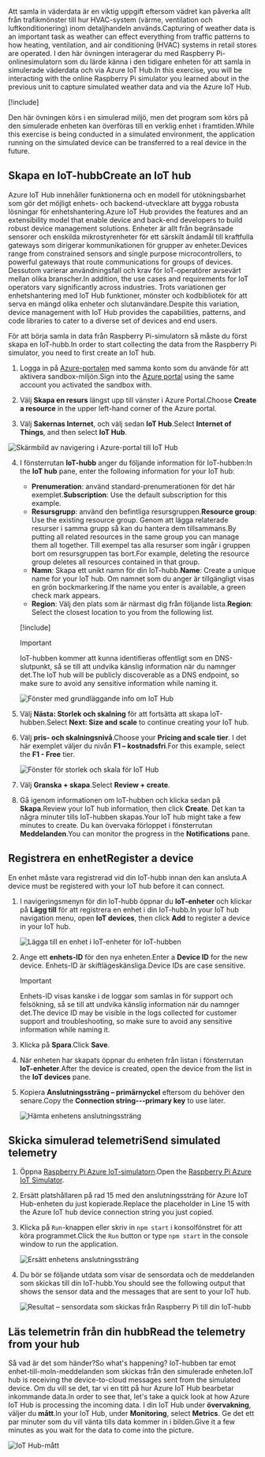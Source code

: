 <span data-ttu-id="ad79a-101">Att samla in väderdata är en viktig uppgift eftersom vädret kan påverka allt från trafikmönster till hur HVAC-system (värme, ventilation och luftkonditionering) inom detaljhandeln används.</span><span class="sxs-lookup"><span data-stu-id="ad79a-101">Capturing of weather data is an important task as weather can effect everything from traffic patterns to how heating, ventilation, and air conditioning (HVAC) systems in retail stores are operated.</span></span> <span data-ttu-id="ad79a-102">I den här övningen interagerar du med Raspberry Pi-onlinesimulatorn som du lärde känna i den tidigare enheten för att samla in simulerade väderdata och via Azure IoT Hub.</span><span class="sxs-lookup"><span data-stu-id="ad79a-102">In this exercise, you will be interacting with the online Raspberry Pi simulator you learned about in the previous unit to capture simulated weather data and via the Azure IoT Hub.</span></span>

[!include[](../../../includes/azure-sandbox-activate.md)]

<span data-ttu-id="ad79a-103">Den här övningen körs i en simulerad miljö, men det program som körs på den simulerade enheten kan överföras till en verklig enhet i framtiden.</span><span class="sxs-lookup"><span data-stu-id="ad79a-103">While this exercise is being conducted in a simulated environment, the application running on the simulated device can be transferred to a real device in the future.</span></span>

## <a name="create-an-iot-hub"></a><span data-ttu-id="ad79a-104">Skapa en IoT-hubb</span><span class="sxs-lookup"><span data-stu-id="ad79a-104">Create an IoT hub</span></span>
<span data-ttu-id="ad79a-105">Azure IoT Hub innehåller funktionerna och en modell för utökningsbarhet som gör det möjligt enhets- och backend-utvecklare att bygga robusta lösningar för enhetshantering.</span><span class="sxs-lookup"><span data-stu-id="ad79a-105">Azure IoT Hub provides the features and an extensibility model that enable device and back-end developers to build robust device management solutions.</span></span> <span data-ttu-id="ad79a-106">Enheter är allt från begränsade sensorer och enskilda mikrostyrenheter för ett särskilt ändamål till kraftfulla gateways som dirigerar kommunikationen för grupper av enheter.</span><span class="sxs-lookup"><span data-stu-id="ad79a-106">Devices range from constrained sensors and single purpose microcontrollers, to powerful gateways that route communications for groups of devices.</span></span> <span data-ttu-id="ad79a-107">Dessutom varierar användningsfall och krav för IoT-operatörer avsevärt mellan olika branscher.</span><span class="sxs-lookup"><span data-stu-id="ad79a-107">In addition, the use cases and requirements for IoT operators vary significantly across industries.</span></span> <span data-ttu-id="ad79a-108">Trots variationen ger enhetshantering med IoT Hub funktioner, mönster och kodbibliotek för att serva en mängd olika enheter och slutanvändare.</span><span class="sxs-lookup"><span data-stu-id="ad79a-108">Despite this variation, device management with IoT Hub provides the capabilities, patterns, and code libraries to cater to a diverse set of devices and end users.</span></span>

<span data-ttu-id="ad79a-109">För att börja samla in data från Raspberry Pi-simulatorn så måste du först skapa en IoT-hubb.</span><span class="sxs-lookup"><span data-stu-id="ad79a-109">In order to start collecting the data from the Raspberry Pi simulator, you need to first create an IoT hub.</span></span>

1. <span data-ttu-id="ad79a-110">Logga in på [Azure-portalen](https://portal.azure.com/learn.docs.microsoft.com?azure-portal=true) med samma konto som du använde för att aktivera sandbox-miljön.</span><span class="sxs-lookup"><span data-stu-id="ad79a-110">Sign into the [Azure portal](https://portal.azure.com/learn.docs.microsoft.com?azure-portal=true) using the same account you activated the sandbox with.</span></span>

2. <span data-ttu-id="ad79a-111">Välj **Skapa en resurs** längst upp till vänster i Azure Portal.</span><span class="sxs-lookup"><span data-stu-id="ad79a-111">Choose **Create a resource** in the upper left-hand corner of the Azure portal.</span></span>

3. <span data-ttu-id="ad79a-112">Välj **Sakernas Internet**, och välj sedan **IoT Hub**.</span><span class="sxs-lookup"><span data-stu-id="ad79a-112">Select **Internet of Things**, and then select **IoT Hub**.</span></span>

![Skärmbild av navigering i Azure-portal till IoT Hub](../media/fa40d1bc51bc4490f657e3c1a8371b5b.png)

4. <span data-ttu-id="ad79a-114">I fönsterrutan **IoT-hubb** anger du följande information för IoT-hubben:</span><span class="sxs-lookup"><span data-stu-id="ad79a-114">In the **IoT hub** pane, enter the following information for your IoT hub:</span></span>

   - <span data-ttu-id="ad79a-115">**Prenumeration**: använd standard-prenumerationen för det här exemplet.</span><span class="sxs-lookup"><span data-stu-id="ad79a-115">**Subscription**: Use the default subscription for this example.</span></span>
   - <span data-ttu-id="ad79a-116">**Resursgrupp**: använd den befintliga resursgruppen.</span><span class="sxs-lookup"><span data-stu-id="ad79a-116">**Resource group**: Use the existing resource group.</span></span> <span data-ttu-id="ad79a-117">Genom att lägga relaterade resurser i samma grupp så kan du hantera dem tillsammans.</span><span class="sxs-lookup"><span data-stu-id="ad79a-117">By putting all related resources in the same group you can manage them all together.</span></span> <span data-ttu-id="ad79a-118">Till exempel tas alla resurser som ingår i gruppen bort om resursgruppen tas bort.</span><span class="sxs-lookup"><span data-stu-id="ad79a-118">For example, deleting the resource group deletes all resources contained in that group.</span></span>
   - <span data-ttu-id="ad79a-119">**Namn**: Skapa ett unikt namn för din IoT-hubb.</span><span class="sxs-lookup"><span data-stu-id="ad79a-119">**Name**: Create a unique name for your IoT hub.</span></span> <span data-ttu-id="ad79a-120">Om namnet som du anger är tillgängligt visas en grön bockmarkering.</span><span class="sxs-lookup"><span data-stu-id="ad79a-120">If the name you enter is available, a green check mark appears.</span></span>
   - <span data-ttu-id="ad79a-121">**Region**: Välj den plats som är närmast dig från följande lista.</span><span class="sxs-lookup"><span data-stu-id="ad79a-121">**Region**: Select the closest location to you from the following list.</span></span>

    [!include[](../../../includes/azure-sandbox-regions-first-mention-note.md)]

    > [!IMPORTANT]
    > <span data-ttu-id="ad79a-122">IoT-hubben kommer att kunna identifieras offentligt som en DNS-slutpunkt, så se till att undvika känslig information när du namnger det.</span><span class="sxs-lookup"><span data-stu-id="ad79a-122">The IoT hub will be publicly discoverable as a DNS endpoint, so make sure to avoid any sensitive information while naming it.</span></span>

    ![Fönster med grundläggande info om IoT Hub](./../media/dbb7319388673b8ee0e0b407536156c0.png)

1. <span data-ttu-id="ad79a-124">Välj **Nästa: Storlek och skalning** för att fortsätta att skapa IoT-hubben.</span><span class="sxs-lookup"><span data-stu-id="ad79a-124">Select **Next: Size and scale** to continue creating your IoT hub.</span></span>
2. <span data-ttu-id="ad79a-125">Välj **pris- och skalningsnivå**.</span><span class="sxs-lookup"><span data-stu-id="ad79a-125">Choose your **Pricing and scale tier**.</span></span> <span data-ttu-id="ad79a-126">I det här exemplet väljer du nivån **F1 – kostnadsfri**.</span><span class="sxs-lookup"><span data-stu-id="ad79a-126">For this example, select the **F1 - Free** tier.</span></span>

    ![Fönster för storlek och skala för IoT Hub](../media/b506eb3293fa4aa9d4785ad498fc476c.png)

3. <span data-ttu-id="ad79a-128">Välj **Granska + skapa**.</span><span class="sxs-lookup"><span data-stu-id="ad79a-128">Select **Review + create**.</span></span>

4. <span data-ttu-id="ad79a-129">Gå igenom informationen om IoT-hubben och klicka sedan på **Skapa**.</span><span class="sxs-lookup"><span data-stu-id="ad79a-129">Review your IoT hub information, then click **Create**.</span></span> <span data-ttu-id="ad79a-130">Det kan ta några minuter tills IoT-hubben skapas.</span><span class="sxs-lookup"><span data-stu-id="ad79a-130">Your IoT hub might take a few minutes to create.</span></span> <span data-ttu-id="ad79a-131">Du kan övervaka förloppet i fönsterrutan **Meddelanden**.</span><span class="sxs-lookup"><span data-stu-id="ad79a-131">You can monitor the progress in the **Notifications** pane.</span></span>

<!--STOPPED HERE-->
<!--
Now that you have created an IoT hub, it's time to locate the important information that you use to connect devices and applications to your IoT hub. In your IoT hub navigation menu, open **Shared access policies**. Select the **iothubowner** policy, and then copy the **Connection string---primary key** of your IoT hub. For more information, see [Control access to IoT Hub](https://docs.microsoft.com/azure/iot-hub/iot-hub-devguide-security).

> [!NOTE]
> You do not need this iothubowner connection string for this set-up exercise. However, you may need it for some of the tutorials or different IoT scenarios after you complete this set-up.

![Get your IoT hub connection string](../media/a4b41e6ea46ccbef653c411a9829610c.png)
-->

## <a name="register-a-device"></a><span data-ttu-id="ad79a-132">Registrera en enhet</span><span class="sxs-lookup"><span data-stu-id="ad79a-132">Register a device</span></span>
<span data-ttu-id="ad79a-133">En enhet måste vara registrerad vid din IoT-hubb innan den kan ansluta.</span><span class="sxs-lookup"><span data-stu-id="ad79a-133">A device must be registered with your IoT hub before it can connect.</span></span>

1. <span data-ttu-id="ad79a-134">I navigeringsmenyn för din IoT-hubb öppnar du **IoT-enheter** och klickar på **Lägg till** för att registrera en enhet i din IoT-hubb.</span><span class="sxs-lookup"><span data-stu-id="ad79a-134">In your IoT hub navigation menu, open **IoT devices**, then click **Add** to register a device in your IoT hub.</span></span>

   ![Lägga till en enhet i IoT-enheter för IoT-hubben](../media/ee5f177abcf06b86dd007fce3b8448ad.png)

2. <span data-ttu-id="ad79a-136">Ange ett **enhets-ID** för den nya enheten.</span><span class="sxs-lookup"><span data-stu-id="ad79a-136">Enter a **Device ID** for the new device.</span></span> <span data-ttu-id="ad79a-137">Enhets-ID är skiftlägeskänsliga.</span><span class="sxs-lookup"><span data-stu-id="ad79a-137">Device IDs are case sensitive.</span></span>

    > [!IMPORTANT]
    > <span data-ttu-id="ad79a-138">Enhets-ID visas kanske i de loggar som samlas in för support och felsökning, så se till att undvika känslig information när du namnger det.</span><span class="sxs-lookup"><span data-stu-id="ad79a-138">The device ID may be visible in the logs collected for customer support and troubleshooting, so make sure to avoid any sensitive information while naming it.</span></span>

3. <span data-ttu-id="ad79a-139">Klicka på **Spara**.</span><span class="sxs-lookup"><span data-stu-id="ad79a-139">Click **Save**.</span></span>
4. <span data-ttu-id="ad79a-140">När enheten har skapats öppnar du enheten från listan i fönsterrutan **IoT-enheter**.</span><span class="sxs-lookup"><span data-stu-id="ad79a-140">After the device is created, open the device from the list in the **IoT devices** pane.</span></span>
5. <span data-ttu-id="ad79a-141">Kopiera **Anslutningssträng – primärnyckel** eftersom du behöver den senare.</span><span class="sxs-lookup"><span data-stu-id="ad79a-141">Copy the **Connection string---primary key** to use later.</span></span>

   ![Hämta enhetens anslutningssträng](../media/fba4413dcb652be92a6ab0f6bb638561.png)

## <a name="send-simulated-telemetry"></a><span data-ttu-id="ad79a-143">Skicka simulerad telemetri</span><span class="sxs-lookup"><span data-stu-id="ad79a-143">Send simulated telemetry</span></span>

1. <span data-ttu-id="ad79a-144">Öppna [Raspberry Pi Azure IoT-simulatorn](https://azure-samples.github.io/raspberry-pi-web-simulator?azure-portal=true).</span><span class="sxs-lookup"><span data-stu-id="ad79a-144">Open the [Raspberry Pi Azure IoT Simulator](https://azure-samples.github.io/raspberry-pi-web-simulator?azure-portal=true).</span></span>
1. <span data-ttu-id="ad79a-145">Ersätt platshållaren på rad 15 med den anslutningssträng för Azure IoT Hub-enheten du just kopierade.</span><span class="sxs-lookup"><span data-stu-id="ad79a-145">Replace the placeholder in Line 15 with the Azure IoT hub device connection string you just copied.</span></span>
1. <span data-ttu-id="ad79a-146">Klicka på `Run`-knappen eller skriv in `npm start` i konsolfönstret för att köra programmet.</span><span class="sxs-lookup"><span data-stu-id="ad79a-146">Click the `Run` button or type `npm start` in the console window to run the application.</span></span>

    ![Ersätt enhetens anslutningssträng](../media/Line15.png)

1. <span data-ttu-id="ad79a-148">Du bör se följande utdata som visar de sensordata och de meddelanden som skickas till din IoT-hubb.</span><span class="sxs-lookup"><span data-stu-id="ad79a-148">You should see the following output that shows the sensor data and the messages that are sent to your IoT hub.</span></span>

    ![Resultat – sensordata som skickas från Raspberry Pi till din IoT-hubb](../media/96b28d30e317b04347abb0d613738117.png)

## <a name="read-the-telemetry-from-your-hub"></a><span data-ttu-id="ad79a-150">Läs telemetrin från din hubb</span><span class="sxs-lookup"><span data-stu-id="ad79a-150">Read the telemetry from your hub</span></span>
<span data-ttu-id="ad79a-151">Så vad är det som händer?</span><span class="sxs-lookup"><span data-stu-id="ad79a-151">So what's happening?</span></span> <span data-ttu-id="ad79a-152">IoT-hubben tar emot enhet-till-moln-meddelanden som skickas från den simulerade enheten.</span><span class="sxs-lookup"><span data-stu-id="ad79a-152">IoT hub is receiving the device-to-cloud messages sent from the simulated device.</span></span> <span data-ttu-id="ad79a-153">Om du vill se det, tar vi en titt på hur Azure IoT Hub bearbetar inkommande data.</span><span class="sxs-lookup"><span data-stu-id="ad79a-153">In order to see that, let's take a quick look at how Azure IoT Hub is processing the incoming data.</span></span> <span data-ttu-id="ad79a-154">I din IoT Hub under **övervakning**, väljer du **mått**.</span><span class="sxs-lookup"><span data-stu-id="ad79a-154">In your IoT Hub, under **Monitoring**, select **Metrics**.</span></span> <span data-ttu-id="ad79a-155">Ge det ett par minuter som du vill vänta tills data kommer in i bilden.</span><span class="sxs-lookup"><span data-stu-id="ad79a-155">Give it a few minutes as you wait for the data to come into the picture.</span></span>

![IoT Hub-mått](../media/HubMetrics.png)


<!--Reference links
https://docs.microsoft.com/azure/iot-hub/iot-hub-raspberry-pi-web-simulator-get-started-->
